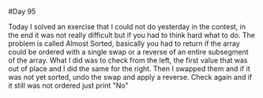 #Day 95

Today I solved an exercise that I could not do yesterday in the contest, in the end it was not really difficult but if you had to think hard what to do. 
The problem is called Almost Sorted, basically you had to return if the array could be ordered with a single swap or a reverse of an entire subsegment of the array. 
What I did was to check from the left, the first value that was out of place and I did the same for the right. Then I swapped them and if it was not yet sorted, undo the swap and apply a reverse. Check again and if it still was not ordered just print "No"